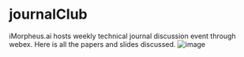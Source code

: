 # journalClub
iMorpheus.ai hosts weekly technical journal discussion event through webex. Here is all the papers and slides discussed.
![image](https://github.com/ziren123/journalClub/blob/master/Slides/JournalClub_12-20.png)
